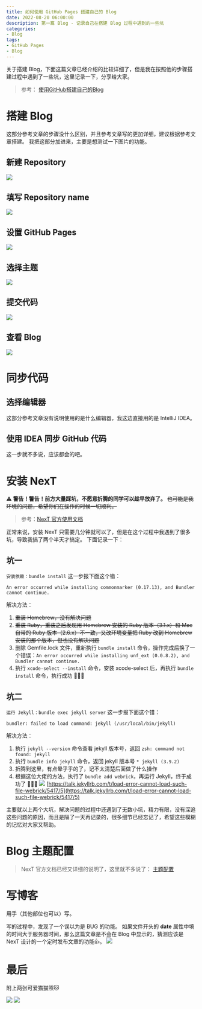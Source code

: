 ```yaml
---
title: 如何使用 GitHub Pages 搭建自己的 Blog
date: 2022-08-20 06:00:00
description: 第一篇 Blog - 记录自己在搭建 Blog 过程中遇到的一些坑
categories:
- Blog
tags:
- GitHub Pages
- Blog
---
```


关于搭建 Blog，下面这篇文章已经介绍的比较详细了，但是我在按照他的步骤搭建过程中遇到了一些坑，这里记录一下，分享给大家。

> 参考：
[使用GitHub搭建自己的Blog](https://zander2014.github.io/blog/2020/07/05/使用GitHub搭建自己的Blog/)

# 搭建 Blog

这部分参考文章的步骤没什么区别，并且参考文章写的更加详细，建议根据参考文章搭建。
我把这部分加进来，主要是想测试一下图片的功能。

## 新建 Repository

![](https://github.com/GoneGo1ng/gonego1ng.github.io/blob/main/_posts/images/2022-08-20/截屏2022-08-19%2015.08.56.png?raw=true)

## 填写 Repository name

![](https://github.com/GoneGo1ng/gonego1ng.github.io/blob/main/_posts/images/2022-08-20/截屏2022-08-19%2015.11.23.png?raw=true)

## 设置 GitHub Pages

![](https://github.com/GoneGo1ng/gonego1ng.github.io/blob/main/_posts/images/2022-08-20/截屏2022-08-19%2015.12.59.png?raw=true)

## 选择主题

![](https://github.com/GoneGo1ng/gonego1ng.github.io/blob/main/_posts/images/2022-08-20/截屏2022-08-19%2015.14.46.png?raw=true)

## 提交代码

![](https://github.com/GoneGo1ng/gonego1ng.github.io/blob/main/_posts/images/2022-08-20/截屏2022-08-19%2015.15.55.png?raw=true)

## 查看 Blog

![](https://github.com/GoneGo1ng/gonego1ng.github.io/blob/main/_posts/images/2022-08-20/截屏2022-08-19%2015.16.50.png?raw=true)

# 同步代码

## 选择编辑器

这部分参考文章没有说明使用的是什么编辑器，我这边直接用的是 IntelliJ IDEA。

## 使用 IDEA 同步 GitHub 代码

这一步就不多说，应该都会的吧。

# 安装 NexT

⚠️ **警告！警告！前方大量踩坑，不愿意折腾的同学可以趁早放弃了。**
~~也可能是我环境的问题，希望你们在操作的时候一切顺利。~~

> 参考：[NexT 官方使用文档](http://theme-next.simpleyyt.com/getting-started.html#install-next-theme)

正常来说，安装 NexT 只需要几分钟就可以了，但是在这个过程中我遇到了很多坑，导致我搞了两个半天才搞定。
下面记录一下：

## 坑一

`安装依赖：bundle install` 这一步报下面这个错：

```
An error occurred while installing commonmarker (0.17.13), and Bundler cannot continue.
```

解决方法：
1. ~~重装 Homebrew，没有解决问题~~
2. ~~重装 Ruby，重装之后发现用 Homebrew 安装的 Ruby 版本（3.1.x）和 Mac 自带的 Ruby 版本（2.6.x）不一致，又改环境变量把 Ruby 改到 Homebrew 安装的那个版本，但也没有解决问题~~
3. 删除 Gemfile.lock 文件，重新执行 `bundle install` 命令，操作完成后换了一个错误：`An error occurred while installing unf_ext (0.0.8.2), and Bundler cannot continue.`
4. 执行 `xcode-select --install` 命令，安装 xcode-select 后，再执行 `bundle install` 命令，执行成功 🎉🎉🎉

## 坑二 

`运行 Jekyll：bundle exec jekyll server` 这一步报下面这个错：

```
bundler: failed to load command: jekyll (/usr/local/bin/jekyll)
```

解决方法：
1. 执行 `jekyll --version` 命令查看 jekyll 版本号，返回 `zsh: command not found: jekyll`
2. 执行 `bundle info jekyll` 命令，返回 jekyll 版本号 `* jekyll (3.9.2)`
3. 折腾到这里，有点晕乎乎的了，记不太清楚后面做了什么操作
4. 根据这位大佬的方法，执行了 `bundle add webrick`，再运行 Jekyll，终于成功了 🎉🎉🎉
![](https://github.com/GoneGo1ng/gonego1ng.github.io/blob/main/_posts/images/2022-08-20/截屏2022-08-20%2013.52.56.png?raw=true)
[https://talk.jekyllrb.com/t/load-error-cannot-load-such-file-webrick/5417/5](https://talk.jekyllrb.com/t/load-error-cannot-load-such-file-webrick/5417/5)
   
主要就以上两个大坑，解决问题的过程中还遇到了无数小坑，精力有限，没有深追这些问题的原因，而且是隔了一天再记录的，很多细节已经忘记了，希望这些模糊的记忆对大家又帮助。

# Blog 主题配置

> NexT 官方文档已经又详细的说明了，这里就不多说了：
[主题配置](http://theme-next.simpleyyt.com/theme-settings.html)

# 写博客

用手（其他部位也可以）写。

写的过程中，发现了一个误以为是 BUG 的功能。
如果文件开头的 **date** 属性中填的时间大于服务器时间，那么这篇文章是不会在 Blog 中显示的，猜测应该是 NexT 设计的一个定时发布文章的功能👍。
![](https://github.com/GoneGo1ng/gonego1ng.github.io/blob/main/_posts/images/2022-08-20/截屏2022-08-20%2014.13.23.png?raw=true)

# 最后

附上两张可爱猫猫照🐱

![](https://github.com/GoneGo1ng/gonego1ng.github.io/blob/main/_posts/images/2022-08-20/IMG_2051.jpeg?raw=true)
![](https://github.com/GoneGo1ng/gonego1ng.github.io/blob/main/_posts/images/2022-08-20/IMG_2169.JPG?raw=true)
